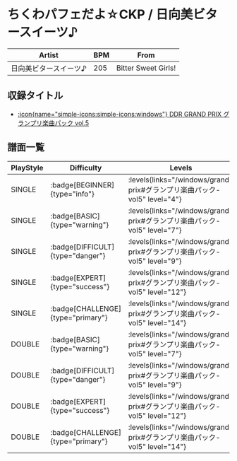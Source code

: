 # ちくわパフェだよ☆CKP / 日向美ビタースイーツ♪

|Artist|BPM|From|
|------|---|----|
|日向美ビタースイーツ♪|205|Bitter Sweet Girls!|

## 収録タイトル

- [:icon{name="simple-icons:simple-icons:windows"} DDR GRAND PRIX グランプリ楽曲パック vol.5](/windows/grand-prix#グランプリ楽曲パック-vol5)

## 譜面一覧

|PlayStyle|Difficulty|Levels|Notes|Movie|
|---------|----------|------|-----|-----|
|SINGLE| :badge[BEGINNER]{type="info"}| :levels{links="/windows/grand-prix#グランプリ楽曲パック-vol5" level="4"}|133/0||
|SINGLE| :badge[BASIC]{type="warning"}| :levels{links="/windows/grand-prix#グランプリ楽曲パック-vol5" level="7"}|214/10||
|SINGLE| :badge[DIFFICULT]{type="danger"}| :levels{links="/windows/grand-prix#グランプリ楽曲パック-vol5" level="9"}|300/11||
|SINGLE| :badge[EXPERT]{type="success"}| :levels{links="/windows/grand-prix#グランプリ楽曲パック-vol5" level="12"}|378/19||
|SINGLE| :badge[CHALLENGE]{type="primary"}| :levels{links="/windows/grand-prix#グランプリ楽曲パック-vol5" level="14"}|509/6||
|DOUBLE| :badge[BASIC]{type="warning"}| :levels{links="/windows/grand-prix#グランプリ楽曲パック-vol5" level="7"}|214/10||
|DOUBLE| :badge[DIFFICULT]{type="danger"}| :levels{links="/windows/grand-prix#グランプリ楽曲パック-vol5" level="9"}|300/11||
|DOUBLE| :badge[EXPERT]{type="success"}| :levels{links="/windows/grand-prix#グランプリ楽曲パック-vol5" level="12"}|383/8||
|DOUBLE| :badge[CHALLENGE]{type="primary"}| :levels{links="/windows/grand-prix#グランプリ楽曲パック-vol5" level="14"}|509/6||
